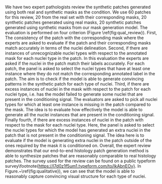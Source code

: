 We have two expert pathologists review the synthetic patches generated using both real and synthetic masks as the condition. We use 60 patches for this review, 20 from the real set with their corresponding masks, 20 synthetic patches generated using real masks, 20 synthetic patches generated using synthetic masks from our mask generation model. The evaluation is performed on four criterion (Figure \ref{fig:qual_review}). First, The consistency of the patch with the corresponding mask where the experts are asked to evaluate if the patch and their corresponding masks match accurately in terms of the nuclei delineation. Second, if there are instances of unrecognizable nuclei types with respect to the annotated mask for each nuclei type in the patch. In this evaluation the experts are asked if the nuclei in the patch match their labels accurately. For each patch, the panel is asked to select the nuclei types that have at least one instance where they do not match the corresponding annotated label in the patch. The aim is to check if the model is able to generate convincing patterns in the synthetic patch for each type of nuclei. Third, if there are excess instances of nuclei in the mask with respect to the patch for each nuclei type, i.e. has the model failed to generate some nuclei that are present in the conditioning signal. The evaluators are asked to pick all nuclei types for which at least one instance is missing in the patch compared to the mask. The idea is to evaluate how effectively the model is able to generate all the nuclei instances that are present in the conditioning signal. Finally fourth, if there are excess instances of nuclei in the patch with respect to the mask for each nuclei type. Here, the panel is asked to select the nuclei types for which the model has generated an extra nuclei in the patch that is not present in the conditioning signal. The idea here is to evaluate if the model is generating extra nuclei in the patch outside of the ones required by the mask it is conditioned on. Overall, the expert review demonstrates that our end-to-end histology patch generation method is able to synthesize patches that are reasonably comparable to real histology patches. The survey used for the review can be found on a public typeform survey\footnote{https://l7d0z1f5um1.typeform.com/to/IkAbnEOv}. In Figure.~\ref{fig:qualitative}), we can see that the model is able to reasonably capture convincing visual structure for each type of nuclei.
